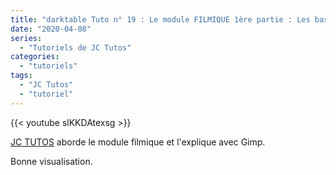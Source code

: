 ```yaml
---
title: "darktable Tuto n° 19 : Le module FILMIQUE 1ère partie : Les bases"
date: "2020-04-08"
series:
  - "Tutoriels de JC Tutos"
categories: 
  - "tutoriels"
tags: 
  - "JC Tutos"
  - "tutoriel"
---
```


{{< youtube slKKDAtexsg >}}

[JC TUTOS](https://www.youtube.com/channel/UChkmJoz4r375C6F2eym99YQ) aborde le module filmique et l'explique avec Gimp.

Bonne visualisation.
